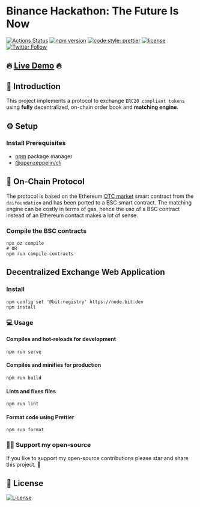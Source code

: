 # Binance Hackathon: The Future Is Now
[![Actions Status](https://github.com/abdelhamidbakhta/defipro-bsc/workflows/defipro-bsc-ci/badge.svg)](https://github.com/abdelhamidbakhta/generator-eip/actions)
[![npm version](https://badge.fury.io/js/defibsc.svg?u)](https://www.npmjs.com/package/defibsc)
[![code style: prettier](https://img.shields.io/badge/code_style-prettier-ff69b4.svg)](https://github.com/prettier/prettier)
[![license](https://img.shields.io/badge/License-Apache%202.0-blue.svg)](https://opensource.org/licenses/Apache-2.0)
[![Twitter Follow](https://img.shields.io/twitter/follow/dimahledba)](https://twitter.com/dimahledba)
## 🔥 [Live Demo](https://defibsc.surge.sh) 🔥

## 🦄 Introduction

This project implements a protocol to exchange `ERC20 compliant tokens` using **fully** decentralized, on-chain order book and **matching engine**.

## ⚙️ Setup

### Install Prerequisites

- [npm](https://www.npmjs.com/) package manager
- [@openzeppelin/cli](https://docs.openzeppelin.com/cli/2.7/)

## 🔗 On-Chain Protocol

The protocol is based on the Ethereum [OTC market](https://github.com/daifoundation/maker-otc) smart contract from the `daifoundation` and has been ported to a BSC smart contract.
The matching engine can be costly in terms of gas, hence the use of a BSC contract instead of an Ethereum contact makes a lot of sense.

### Compile the BSC contracts

```shell
npx oz compile
# OR
npm run compile-contracts
```

## Decentralized Exchange Web Application

### Install

```
npm config set '@bit:registry' https://node.bit.dev
npm install
```

### 💻 Usage

#### Compiles and hot-reloads for development
```
npm run serve
```

#### Compiles and minifies for production
```
npm run build
```

#### Lints and fixes files
```
npm run lint
```

#### Format code using Prettier
```
npm run format
```

### 👏🏻 Support my open-source
If you like to support my open-source contributions please star and share this project. 💫

## 📄 License
[![License](https://img.shields.io/badge/License-Apache%202.0-blue.svg)](https://opensource.org/licenses/Apache-2.0)
